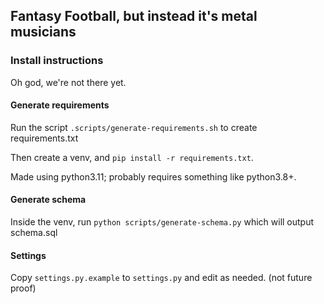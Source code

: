 ## Fantasy Football, but instead it's metal musicians

### Install instructions

Oh god, we're not there yet.

#### Generate requirements

Run the script `.scripts/generate-requirements.sh` to create requirements.txt

Then create a venv, and `pip install -r requirements.txt`.

Made using python3.11; probably requires something like python3.8+.


#### Generate schema

Inside the venv, run `python scripts/generate-schema.py` which will output schema.sql


#### Settings

Copy `settings.py.example` to `settings.py` and edit as needed. (not future proof)
